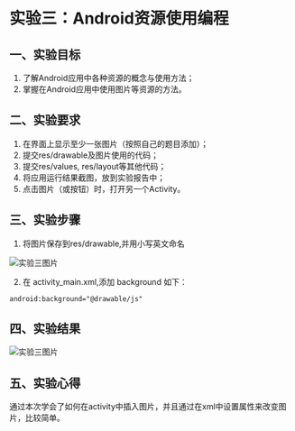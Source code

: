 # 实验三：Android资源使用编程

## 一、实验目标

1. 了解Android应用中各种资源的概念与使用方法；
2. 掌握在Android应用中使用图片等资源的方法。

## 二、实验要求

1. 在界面上显示至少一张图片（按照自己的题目添加）；
2. 提交res/drawable及图片使用的代码；
3. 提交res/values, res/layout等其他代码；
4. 将应用运行结果截图，放到实验报告中；
5. 点击图片（或按钮）时，打开另一个Activity。

## 三、实验步骤

1. 将图片保存到res/drawable,并用小写英文命名

![实验三图片](https://github.com/hkx0505/android-labs-2020/raw/master/students/net1814080903129/TP/lab3(2).PNG)

2. 在 activity_main.xml,添加 background 如下：

```
android:background="@drawable/js"
```

## 四、实验结果

![实验三图片](https://github.com/hkx0505/android-labs-2020/raw/master/students/net1814080903129/TP/lab3(1).PNG)

## 五、实验心得

通过本次学会了如何在activity中插入图片，并且通过在xml中设置属性来改变图片，比较简单。